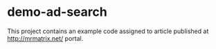 # demo-ad-search
This project contains an example code assigned to article published at http://mrmatrix.net/ portal.
